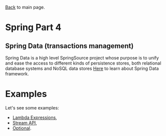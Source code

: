[Back](../README.md) to main page.

# Spring Part 4

## Spring Data (transactions management)

Spring Data is a high level SpringSource project whose purpose is to unify and ease the access to different kinds of persistence stores, both relational database systems and NoSQL data stores
[Here](https://www.baeldung.com/the-persistence-layer-with-spring-data-jpa) to learn about Spring Data framework.

# Examples

Let's see some examples:

- [Lambda Expressions](src/test/java/test/LambdaExpressionsTest.java),
- [Stream API](src/test/java/test/StreamsTest.java),
- [Optional](src/test/java/test/OptionalTest.java).

